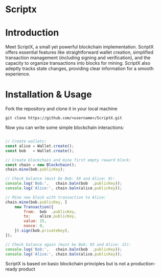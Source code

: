 Scriptx
==========


Introduction
============
Meet ScriptX, a small yet powerful blockchain implementation. ScriptX offers essential features like straightforward wallet creation, simplified transaction management (including signing and verification), and the capacity to organize transactions into blocks for mining. ScriptX also adeptly tracks state changes, providing clear information for a smooth experience.

Installation & Usage
====================
Fork the repository and clone it in your local machine

``` github
git clone https://github.com/<username>/ScriptX.git
```

Now you can write some simple blockchain interactions:

``` javascript

// Create wallets:
const alice = Wallet.create();
const bob   = Wallet.create();

// Create blockchain and mine first empty reward block:
const chain = new Blockchain();
chain.mine(bob.publicKey);

// Check balance (must be Bob: 50 and Alice: 0):
console.log('Bob:',   chain.baln(bob  .publicKey));
console.log('Alice:', chain.baln(alice.publicKey));

// Mine new block with transaction to Alice:
chain.mine(bob.publicKey, [
    new Transaction({
        from:  bob  .publicKey,
        to:    alice.publicKey,
        value: 15,
        nonce: 0,
    }).sign(bob.privateKey),
]);

// Check balance again (must be Bob: 85 and Alice: 15):
console.log('Bob:',   chain.baln(bob  .publicKey));
console.log('Alice:', chain.baln(alice.publicKey));
```

ScriptX is based on basic blockchain principles but is not a production-ready product
